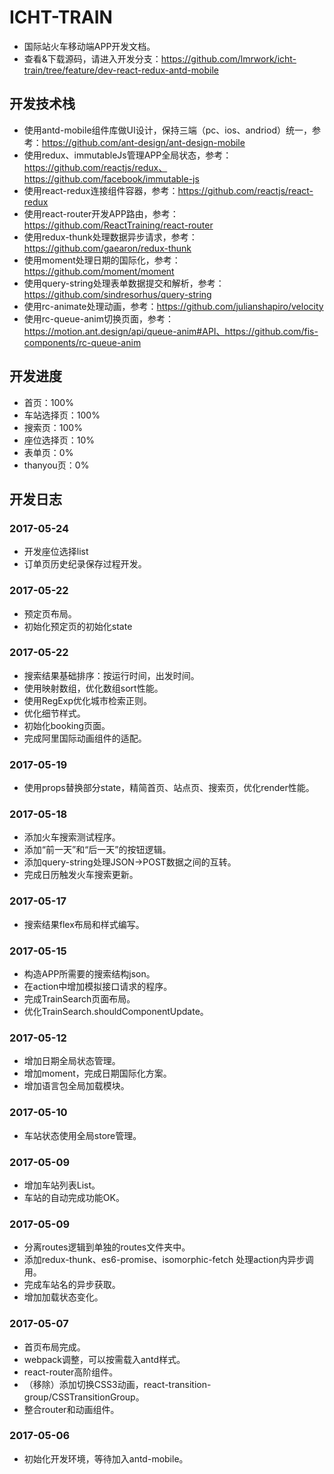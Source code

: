 # ICHT-TRAIN
- 国际站火车移动端APP开发文档。
- 查看&下载源码，请进入开发分支：https://github.com/lmrwork/icht-train/tree/feature/dev-react-redux-antd-mobile
## 开发技术栈
- 使用antd-mobile组件库做UI设计，保持三端（pc、ios、andriod）统一，参考：https://github.com/ant-design/ant-design-mobile
- 使用redux、immutableJs管理APP全局状态，参考：https://github.com/reactjs/redux、https://github.com/facebook/immutable-js
- 使用react-redux连接组件容器，参考：https://github.com/reactjs/react-redux
- 使用react-router开发APP路由，参考：https://github.com/ReactTraining/react-router
- 使用redux-thunk处理数据异步请求，参考：https://github.com/gaearon/redux-thunk
- 使用moment处理日期的国际化，参考：https://github.com/moment/moment
- 使用query-string处理表单数据提交和解析，参考：https://github.com/sindresorhus/query-string
- 使用rc-animate处理动画，参考：https://github.com/julianshapiro/velocity
- 使用rc-queue-anim切换页面，参考：https://motion.ant.design/api/queue-anim#API、https://github.com/fis-components/rc-queue-anim
## 开发进度
- 首页：100%
- 车站选择页：100%
- 搜索页：100%
- 座位选择页：10%
- 表单页：0%
- thanyou页：0%
## 开发日志
### 2017-05-24
- 开发座位选择list
- 订单页历史纪录保存过程开发。
### 2017-05-22
- 预定页布局。
- 初始化预定页的初始化state
### 2017-05-22
- 搜索结果基础排序：按运行时间，出发时间。
- 使用映射数组，优化数组sort性能。
- 使用RegExp优化城市检索正则。
- 优化细节样式。
- 初始化booking页面。
- 完成阿里国际动画组件的适配。
### 2017-05-19
- 使用props替换部分state，精简首页、站点页、搜索页，优化render性能。
### 2017-05-18
- 添加火车搜索测试程序。
- 添加“前一天”和“后一天”的按钮逻辑。
- 添加query-string处理JSON->POST数据之间的互转。
- 完成日历触发火车搜索更新。
### 2017-05-17
- 搜索结果flex布局和样式编写。
### 2017-05-15
- 构造APP所需要的搜索结构json。
- 在action中增加模拟接口请求的程序。
- 完成TrainSearch页面布局。
- 优化TrainSearch.shouldComponentUpdate。
### 2017-05-12
- 增加日期全局状态管理。
- 增加moment，完成日期国际化方案。
- 增加语言包全局加载模块。
### 2017-05-10
- 车站状态使用全局store管理。
### 2017-05-09
- 增加车站列表List。
- 车站的自动完成功能OK。
### 2017-05-09
- 分离routes逻辑到单独的routes文件夹中。
- 添加redux-thunk、es6-promise、isomorphic-fetch 处理action内异步调用。
- 完成车站名的异步获取。
- 增加加载状态变化。
### 2017-05-07
- 首页布局完成。
- webpack调整，可以按需载入antd样式。
- react-router高阶组件。
- （移除）添加切换CSS3动画，react-transition-group/CSSTransitionGroup。
- 整合router和动画组件。
### 2017-05-06
- 初始化开发环境，等待加入antd-mobile。